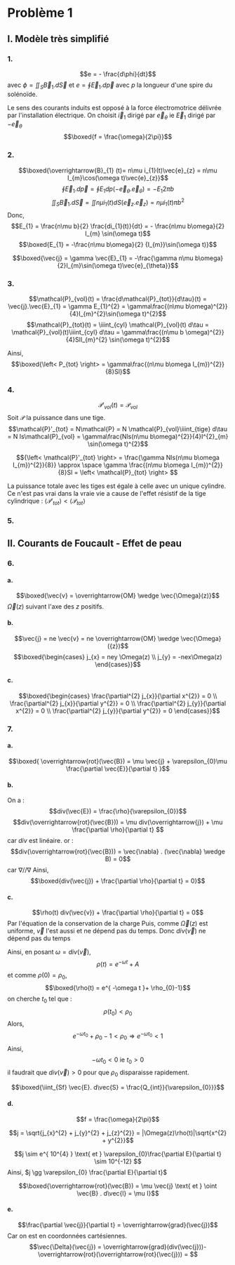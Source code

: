 # Problème 1
## I. Modèle très simplifié
### 1.
$$e = - \frac{d\phi}{dt}$$
avec 
$\phi = \iint_{S} \vec{B}_{1}. d\vec{S}$ et $e = \oint \vec{E}_{1}.d \overrightarrow{p}$ 
avec $p$ la longueur d'une spire du solénoïde.

Le sens des courants induits est opposé à la force électromotrice délivrée par l'installation électrique. 
On choisit $\vec{i}_{1}$ dirigé par $\vec{e}_{\theta}$ ie $\vec{E}_{1}$ dirigé par $-\vec{e}_{\theta}$
$$\boxed{f = \frac{\omega}{2\pi}}$$

### 2.
$$\boxed{\overrightarrow{B}_{1} (t)= n\mu i_{1}(t)\vec{e}_{z} = n\mu  I_{m}\cos(\omega t)\vec{e}_{z}}$$
$$\oint\vec{E}_{1}.d\vec{p} = \oint {E}_{1} dp(-\vec{e}_{\theta}.\vec{e}_{\theta}) = -E_{1}  2\pi b$$
$$\iint_{S}\vec{B}_{1}.d\vec{S} = \iint n\mu i_{1}(t)dS(\vec{e}_{z}.\vec{e}_{z}) = n\mu i_{1}(t) \pi b^{2}$$
Donc, 
$$E_{1} = \frac{n\mu b}{2} \frac{di_{1}(t)}{dt} = - \frac{n\mu b\omega}{2} I_{m} \sin(\omega t)$$
$$\boxed{E_{1} = -\frac{n\mu b\omega}{2} {I_{m}}\sin(\omega t)}$$

$$\boxed{\vec{j} = \gamma \vec{E}_{1} = -\frac{\gamma n\mu b\omega}{2}I_{m}\sin(\omega t)\vec{e}_{\theta}}$$

### 3.
$$\mathcal{P}_{vol}(t) = \frac{d\mathcal{P}_{tot}}{d\tau}(t) = \vec{j}.\vec{E}_{1} = \gamma E_{1}^{2} = \gamma\frac{(n\mu b\omega)^{2}}{4}I_{m}^{2}\sin(\omega t)^{2}$$
$$\mathcal{P}_{tot}(t) = \iiint_{cyl} \mathcal{P}_{vol}(t) d\tau = \mathcal{P}_{vol}(t)\iiint_{cyl} d\tau = \gamma\frac{(n\mu b \omega)^{2}}{4}SlI_{m}^{2} \sin(\omega t)^{2}$$

Ainsi, 
$$\boxed{\left< P_{tot} \right> = \gamma\frac{(n\mu b\omega I_{m})^{2}}{8}Sl}$$

### 4.
$$\mathcal{P}'_{vol}(t) = \mathcal{P}_{vol}$$
Soit $\mathcal{P}$ la puissance dans une tige. 
$$\mathcal{P}'_{tot} = N\mathcal{P} = N \mathcal{P}_{vol}\iiint_{tige} d\tau = N ls\mathcal{P}_{vol} = \gamma\frac{Nls(n\mu b\omega)^{2}}{4}I^{2}_{m} \sin(\omega t)^{2}$$

$${\left< \mathcal{P}'_{tot} \right> = \frac{\gamma Nls(n\mu b\omega I_{m})^{2}}{8}} \approx  \space  \gamma  \frac{(n\mu b\omega I_{m})^{2}}{8}Sl =  \left< \mathcal{P}_{tot} \right> $$

La puissance totale avec les tiges est égale à celle avec un unique cylindre. 
Ce n'est pas vrai dans la vraie vie a cause de l'effet résistif de la tige cylindrique : $\left< \mathcal{P}'_{tot} \right> < \left< \mathcal{P}_{tot} \right>$

### 5.

## II. Courants de Foucault - Effet de peau
### 6.
#### a.
$$\boxed{\vec{v} =  \overrightarrow{OM} \wedge \vec{\Omega}(z)}$$
$\vec{\Omega}(z)$ suivant l'axe des $z$ positifs. 

#### b.
$$\vec{j} = ne \vec{v} = ne \overrightarrow{OM} \wedge \vec{\Omega}({z})$$
$$\boxed{\begin{cases}
j_{x} = ney  \Omega(z) \\
j_{y} = -nex\Omega(z)
\end{cases}}$$

#### c.
$$\boxed{\begin{cases}
\frac{\partial^{2} j_{x}}{\partial x^{2}} = 0 \\
\frac{\partial^{2} j_{x}}{\partial y^{2}} = 0 \\
\frac{\partial^{2} j_{y}}{\partial x^{2}} = 0 \\
\frac{\partial^{2} j_{y}}{\partial y^{2}} = 0
\end{cases}}$$

### 7.
#### a.
$$\boxed{
\overrightarrow{rot}(\vec{B}) = \mu \vec{j} + \varepsilon_{0}\mu \frac{\partial \vec{E}}{\partial t} }$$

#### b.
On a : 
$$div(\vec{E}) = \frac{\rho}{\varepsilon_{0}}$$
$$div(\overrightarrow{rot}(\vec{B})) = \mu div(\overrightarrow{j}) + \mu \frac{\partial \rho}{\partial t} $$
car $div$ est linéaire. 
or : 
$$div(\overrightarrow{rot}(\vec{B})) = \vec{\nabla} . (\vec{\nabla} \wedge B) = 0$$
car $\nabla // \nabla$
Ainsi, 
$$\boxed{div(\vec{j}) + \frac{\partial \rho}{\partial t} = 0}$$

#### c.
$$\rho(t) div(\vec{v}) + \frac{\partial \rho}{\partial t} = 0$$
Par l'équation de la conservation de la charge 
Puis, comme $\vec{\Omega}(z)$ est uniforme, $\vec{v}$ l'est aussi et ne dépend pas du temps. Donc $div(\vec{v})$ ne dépend pas du temps

Ainsi, en posant $\omega = div(\vec{v})$, 
$$\rho(t) = e^{ -\omega t } + A$$
et comme $\rho(0) = \rho_{0}$, 
$$\boxed{\rho(t) = e^{ -\omega t }+ \rho_{0}-1}$$
on cherche $t_{0}$ tel que : 
$$\rho(t_{0}) < \rho_{0}$$
Alors, 
$$e^{ -\omega t_{0} }+\rho_{0}-1 < \rho_{0} \Rightarrow e^{ -\omega t_{0} }<1$$
Ainsi, 
$$-\omega t_{0} < 0 \text{ ie } t_{0} > 0$$
il faudrait que $div(\vec{v})>0$ pour que $\rho_{0}$ disparaisse rapidement. 

$$\boxed{\iint_{Sf} \vec{E}. d\vec{S} = \frac{Q_{int}}{\varepsilon_{0}}}$$

#### d.
$$f = \frac{\omega}{2\pi}$$

$$j = \sqrt{j_{x}^{2} + j_{y}^{2} + j_{z}^{2}} = |\Omega(z)\rho(t)|\sqrt{x^{2} + y^{2}}$$

$$j \sim e^{ 10^{4} } \text{ et } \varepsilon_{0}\frac{\partial E}{\partial t} \sim 10^{-12} $$
Ainsi, $j \gg \varepsilon_{0} \frac{\partial E}{\partial t}$

$$\boxed{\overrightarrow{rot}(\vec{B}) = \mu \vec{j}  \text{ et } \oint \vec{B} . d\vec{l} = \mu I}$$

#### e.
$$\frac{\partial \vec{j}}{\partial t} = \overrightarrow{grad}(\vec{j})$$
Car on est en coordonnées cartésiennes. 
$$\vec{\Delta}(\vec{j}) = \overrightarrow{grad}(div(\vec{j}))-\overrightarrow{rot}(\overrightarrow{rot}(\vec{j})) = $$
